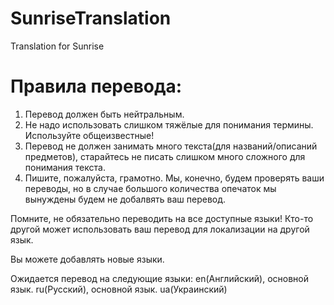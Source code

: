 # SunriseTranslation
Translation for Sunrise

# Правила перевода:
1. Перевод должен быть нейтральным.
2. Не надо использовать слишком тяжёлые для понимания термины. Используйте общеизвестные!
3. Перевод не должен занимать много текста(для названий/описаний предметов), старайтесь не писать слишком много сложного для понимания текста.
4. Пишите, пожалуйста, грамотно. Мы, конечно, будем проверять ваши переводы, но в случае большого количества опечаток мы вынуждены будем не добалвять ваш перевод.

 Помните, не обязательно переводить на все доступные языки! Кто-то другой может использовать ваш перевод для локализации на другой язык.

 Вы можете добавлять новые языки.

 Ожидается перевод на следующие языки:
 en(Английский), основной язык.
 ru(Русский), основной язык.
 ua(Украинский)

